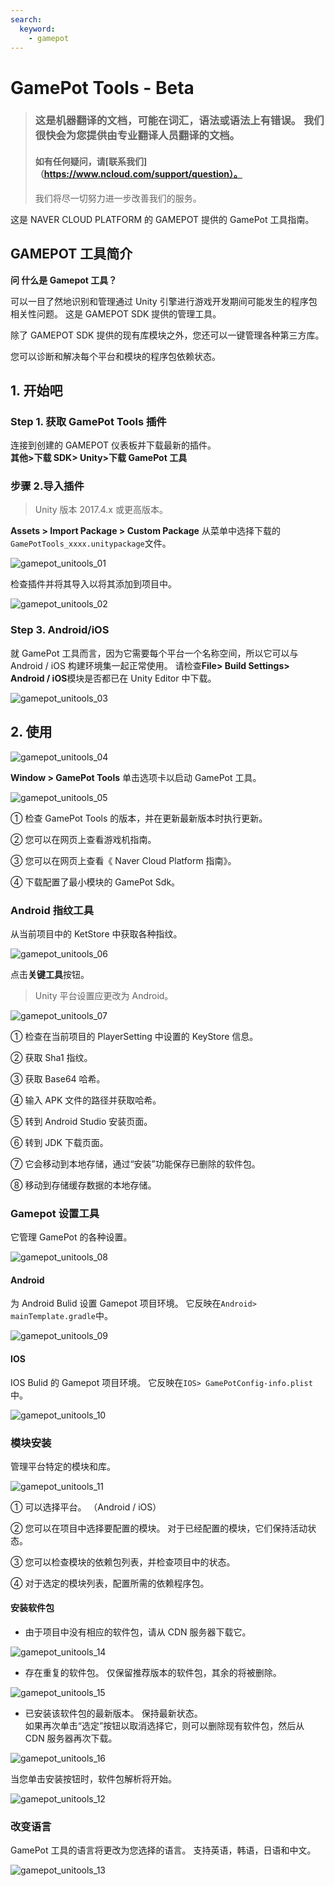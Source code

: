 ```yaml
---
search:
  keyword:
    - gamepot
---
```


# GamePot Tools - Beta

> ### 这是机器翻译的文档，可能在词汇，语法或语法上有错误。 我们很快会为您提供由专业翻译人员翻译的文档。
>
> #### 如有任何疑问，请[联系我们]（https://www.ncloud.com/support/question）。
>
> 我们将尽一切努力进一步改善我们的服务。

这是 NAVER CLOUD PLATFORM 的 GAMEPOT 提供的 GamePot 工具指南。

## GAMEPOT 工具简介

**问 什么是 Gamepot 工具？**

可以一目了然地识别和管理通过 Unity 引擎进行游戏开发期间可能发生的程序包相关性问题。
这是 GAMEPOT SDK 提供的管理工具。

除了 GAMEPOT SDK 提供的现有库模块之外，您还可以一键管理各种第三方库。

您可以诊断和解决每个平台和模块的程序包依赖状态。

## 1. 开始吧

### Step 1. 获取 GamePot Tools 插件

连接到创建的 GAMEPOT 仪表板并下载最新的插件。
<br> **其他>下载 SDK> Unity>下载 GamePot 工具**

### 步骤 2.导入插件

> Unity 版本 2017.4.x 或更高版本。

**Assets &gt; Import Package &gt; Custom Package** 从菜单中选择下载的`GamePotTools_xxxx.unitypackage`文件。

![gamepot_unitools_01](./images/gamepot_unitools_01.png)

检查插件并将其导入以将其添加到项目中。

![gamepot_unitools_02](./images/gamepot_unitools_02.png)

### Step 3. Android/iOS

就 GamePot 工具而言，因为它需要每个平台一个名称空间，所以它可以与 Android / iOS 构建环境集一起正常使用。 请检查**File> Build Settings> Android / iOS**模块是否都已在 Unity Editor 中下载。

![gamepot_unitools_03](./images/gamepot_unitools_03.png)

## 2. 使用

![gamepot_unitools_04](./images/gamepot_unitools_04.png)

**Window > GamePot Tools** 单击选项卡以启动 GamePot 工具。

![gamepot_unitools_05](./images/gamepot_unitools_05.png)

① 检查 GamePot Tools 的版本，并在更新最新版本时执行更新。

② 您可以在网页上查看游戏机指南。

③ 您可以在网页上查看《 Naver Cloud Platform 指南》。

④ 下载配置了最小模块的 GamePot Sdk。

### Android 指纹工具

从当前项目中的 KetStore 中获取各种指纹。

![gamepot_unitools_06](./images/gamepot_unitools_06.png)

点击**关键工具**按钮。

> Unity 平台设置应更改为 Android。

![gamepot_unitools_07](./images/gamepot_unitools_07.png)

① 检查在当前项目的 PlayerSetting 中设置的 KeyStore 信息。

② 获取 Sha1 指纹。

③ 获取 Base64 哈希。

④ 输入 APK 文件的路径并获取哈希。

⑤ 转到 Android Studio 安装页面。

⑥ 转到 JDK 下载页面。

⑦ 它会移动到本地存储，通过“安装”功能保存已删除的软件包。

⑧ 移动到存储缓存数据的本地存储。

### Gamepot 设置工具

它管理 GamePot 的各种设置。

![gamepot_unitools_08](./images/gamepot_unitools_08.png)

#### Android

为 Android Bulid 设置 Gamepot 项目环境。
它反映在`Android> mainTemplate.gradle`中。

![gamepot_unitools_09](./images/gamepot_unitools_09.png)

#### IOS

IOS Bulid 的 Gamepot 项目环境。
它反映在`IOS> GamePotConfig-info.plist`中。

![gamepot_unitools_10](./images/gamepot_unitools_10.png)

### 模块安装

管理平台特定的模块和库。

![gamepot_unitools_11](./images/gamepot_unitools_11.png)

① 可以选择平台。 （Android / iOS）

② 您可以在项目中选择要配置的模块。 对于已经配置的模块，它们保持活动状态。

③ 您可以检查模块的依赖包列表，并检查项目中的状态。

④ 对于选定的模块列表，配置所需的依赖程序包。

#### 安装软件包

- 由于项目中没有相应的软件包，请从 CDN 服务器下载它。

![gamepot_unitools_14](./images/gamepot_unitools_14.png)

- 存在重复的软件包。 仅保留推荐版本的软件包，其余的将被删除。

![gamepot_unitools_15](./images/gamepot_unitools_15.png)

- 已安装该软件包的最新版本。 保持最新状态。
  <br>如果再次单击“选定”按钮以取消选择它，则可以删除现有软件包，然后从 CDN 服务器再次下载。

![gamepot_unitools_16](./images/gamepot_unitools_16.png)

当您单击安装按钮时，软件包解析将开始。

![gamepot_unitools_12](./images/gamepot_unitools_12.png)

### 改变语言

GamePot 工具的语言将更改为您选择的语言。 支持英语，韩语，日语和中文。

![gamepot_unitools_13](./images/gamepot_unitools_13.png)
